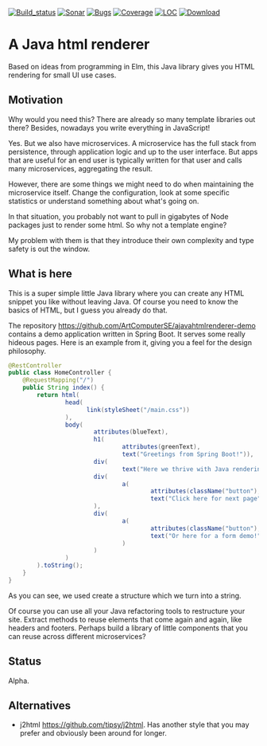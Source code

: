 [![Build_status](https://travis-ci.org/ArtComputerSE/ajavahtmlrenderer.svg?branch=master)](https://travis-ci.org/ArtComputerSE/ajavahtmlrenderer)
[![Sonar](https://sonarcloud.io/api/project_badges/measure?project=se.artcomputer.html%3Aajavahtmlrenderer&metric=alert_status)](https://sonarcloud.io/dashboard?id=se.artcomputer.html%3Aajavahtmlrenderer)
[![Bugs](https://sonarcloud.io/api/project_badges/measure?project=se.artcomputer.html%3Aajavahtmlrenderer&metric=bugs)](https://sonarcloud.io/dashboard?id=se.artcomputer.html%3Aajavahtmlrenderer)
[![Coverage](https://sonarcloud.io/api/project_badges/measure?project=se.artcomputer.html%3Aajavahtmlrenderer&metric=coverage)](https://sonarcloud.io/dashboard?id=se.artcomputer.html%3Aajavahtmlrenderer)
[![LOC](https://sonarcloud.io/api/project_badges/measure?project=se.artcomputer.html%3Aajavahtmlrenderer&metric=ncloc)](https://sonarcloud.io/dashboard?id=se.artcomputer.html%3Aajavahtmlrenderer)
[![Download](https://api.bintray.com/packages/perty/ArtComputerSE/ajavahtmlrenderer/images/download.svg) ](https://bintray.com/perty/ArtComputerSE/ajavahtmlrenderer/_latestVersion)

#  A Java html renderer
Based on ideas from programming in Elm, this Java library gives you HTML rendering for 
small UI use cases.

## Motivation
Why would you need this? There are already so many template libraries out there?
Besides, nowadays you write everything in JavaScript!

Yes. But we also have microservices. A microservice has the full stack from persistence, 
through application logic and up to the user interface. But apps that are
useful for an end user is typically written for that user and calls
many microservices, aggregating the result.

However, there are some things we might need to do when maintaining the 
microservice itself. Change the configuration, look at some specific statistics or
understand something about what's going on.

In that situation, you probably not want to pull in gigabytes of Node packages just
to render some html. So why not a template engine?

My problem with them is that they introduce their own complexity and type safety is 
out the window.

## What is here

This is a super simple little Java library where you can create any HTML snippet you like 
without leaving Java. Of course you need to know the basics of HTML, but I guess you already
do that.

The repository https://github.com/ArtComputerSE/ajavahtmlrenderer-demo contains a demo application written in Spring Boot. It serves some
really hideous pages. Here is an example from it, giving you a feel for the design
philosophy.

```java
@RestController
public class HomeController {
    @RequestMapping("/")
    public String index() {
        return html(
                head(
                      link(styleSheet("/main.css"))
                ),
                body(
                        attributes(blueText),
                        h1(
                                attributes(greenText),
                                text("Greetings from Spring Boot!")),
                        div(
                                text("Here we thrive with Java rendering pages.")),
                        div(
                                a(
                                        attributes(className("button"), href("/next")),
                                        text("Click here for next page"))
                        ),
                        div(
                                a(
                                        attributes(className("button"), href("/form")),
                                        text("Or here for a form demo!")
                                )
                        )
                )
        ).toString();
    }
}

```
As you can see, we used create a structure which we turn into a string.

Of course you can use all your Java refactoring tools to restructure your site. Extract
methods to reuse elements that come again and again, like headers and footers. Perhaps
build a library of little components that you can reuse across different microservices?

## Status

Alpha.

## Alternatives

- j2html https://github.com/tipsy/j2html. Has another style that you may prefer and obviously been around for longer.

 
